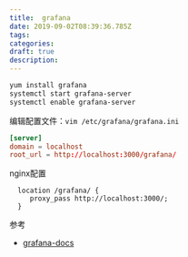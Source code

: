 ```yaml
---
title:  grafana
date: 2019-09-02T08:39:36.785Z
tags: 
categories:
draft: true
description: 
---
```




```bash
yum install grafana
systemctl start grafana-server
systemctl enable grafana-server
```

编辑配置文件：`vim /etc/grafana/grafana.ini`

```pf.conf
[server]
domain = localhost
root_url = http://localhost:3000/grafana/
```

nginx配置

```nginx
  location /grafana/ {
     proxy_pass http://localhost:3000/;
  }
```


参考

- [grafana-docs](https://grafana.com/docs/)